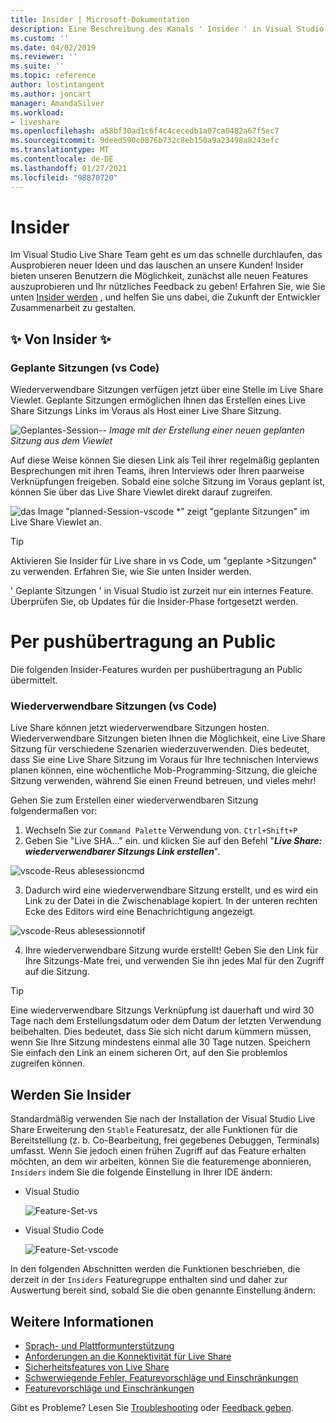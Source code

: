 ```yaml
---
title: Insider | Microsoft-Dokumentation
description: Eine Beschreibung des Kanals ' Insider ' in Visual Studio Live share.
ms.custom: ''
ms.date: 04/02/2019
ms.reviewer: ''
ms.suite: ''
ms.topic: reference
author: lostintangent
ms.author: joncart
manager: AmandaSilver
ms.workload:
- liveshare
ms.openlocfilehash: a58bf30ad1c6f4c4cecedb1a07ca0482a67f5ec7
ms.sourcegitcommit: 9deed590c0876b732c8eb150a9a23498a8243efc
ms.translationtype: MT
ms.contentlocale: de-DE
ms.lasthandoff: 01/27/2021
ms.locfileid: "98870720"
---
```

<!--
Copyright © Microsoft Corporation
All rights reserved.
Creative Commons Attribution 4.0 License (International): https://creativecommons.org/licenses/by/4.0/legalcode
-->

# <a name="insiders"></a>Insider

Im Visual Studio Live Share Team geht es um das schnelle durchlaufen, das Ausprobieren neuer Ideen und das lauschen an unsere Kunden! Insider bieten unseren Benutzern die Möglichkeit, zunächst alle neuen Features auszuprobieren und Ihr nützliches Feedback zu geben! Erfahren Sie, wie Sie unten [Insider werden](#BecomeanInsider) , und helfen Sie uns dabei, die Zukunft der Entwickler Zusammenarbeit zu gestalten. 

## <a name="new-to-insiders"></a>✨ Von Insider ✨

### <a name="planned-sessions-vs-code"></a>**Geplante Sitzungen (vs Code)**
Wiederverwendbare Sitzungen verfügen jetzt über eine Stelle im Live Share Viewlet. Geplante Sitzungen ermöglichen Ihnen das Erstellen eines Live Share Sitzungs Links im Voraus als Host einer Live Share Sitzung. 


![Geplantes-Session-- ](../media/planned-session-creation-vscode.png)
 *Image mit der Erstellung einer neuen geplanten Sitzung aus dem Viewlet*

Auf diese Weise können Sie diesen Link als Teil ihrer regelmäßig geplanten Besprechungen mit ihren Teams, ihren Interviews oder Ihren paarweise Verknüpfungen freigeben.
Sobald eine solche Sitzung im Voraus geplant ist, können Sie über das Live Share Viewlet direkt darauf zugreifen. 

![das Image "planned-Session-vscode ](../media/planned-session-copylink-vscode.png) *" zeigt "geplante Sitzungen" im Live Share Viewlet an.

>[!TIP]
>Aktivieren Sie Insider für Live share in vs Code, um "geplante >Sitzungen" zu verwenden. Erfahren Sie, wie Sie unten Insider werden. 

' Geplante Sitzungen ' in Visual Studio ist zurzeit nur ein internes Feature. Überprüfen Sie, ob Updates für die Insider-Phase fortgesetzt werden. 


# <a name="pushed-to-public"></a>Per pushübertragung an Public 

Die folgenden Insider-Features wurden per pushübertragung an Public übermittelt.

### <a name="reusable-sessions-vs-code"></a>**Wiederverwendbare Sitzungen (vs Code)**

Live Share können jetzt wiederverwendbare Sitzungen hosten. Wiederverwendbare Sitzungen bieten Ihnen die Möglichkeit, eine Live Share Sitzung für verschiedene Szenarien wiederzuverwenden. Dies bedeutet, dass Sie eine Live Share Sitzung im Voraus für Ihre technischen Interviews planen können, eine wöchentliche Mob-Programming-Sitzung, die gleiche Sitzung verwenden, während Sie einen Freund betreuen, und vieles mehr!

Gehen Sie zum Erstellen einer wiederverwendbaren Sitzung folgendermaßen vor:
1. Wechseln Sie zur `Command Palette` Verwendung von. `Ctrl+Shift+P`
1. Geben Sie "Live SHA..." ein. und klicken Sie auf den Befehl "**_Live Share: wiederverwendbarer Sitzungs Link erstellen_**".

![vscode-Reus ablesessioncmd](../media/vscode-cmdpalette-createreusablelink.png)

3. Dadurch wird eine wiederverwendbare Sitzung erstellt, und es wird ein Link zu der Datei in die Zwischenablage kopiert. In der unteren rechten Ecke des Editors wird eine Benachrichtigung angezeigt.

![vscode-Reus ablesessionnotif](../media/vscode-notification-resuablesession.png)

4. Ihre wiederverwendbare Sitzung wurde erstellt! Geben Sie den Link für Ihre Sitzungs-Mate frei, und verwenden Sie ihn jedes Mal für den Zugriff auf die Sitzung.

> [!TIP] 
>Eine wiederverwendbare Sitzungs Verknüpfung ist dauerhaft und wird 30 Tage nach dem Erstellungsdatum oder dem Datum der letzten Verwendung beibehalten. Dies bedeutet, dass Sie sich nicht darum kümmern müssen, wenn Sie Ihre Sitzung mindestens einmal alle 30 Tage nutzen. Speichern Sie einfach den Link an einem sicheren Ort, auf den Sie problemlos zugreifen können.
 


## <a name="become-an-insider"></a>Werden Sie Insider <a name="BecomeanInsider"></a>

Standardmäßig verwenden Sie nach der Installation der Visual Studio Live Share Erweiterung den `Stable` Featuresatz, der alle Funktionen für die Bereitstellung (z. b. Co-Bearbeitung, frei gegebenes Debuggen, Terminals) umfasst. Wenn Sie jedoch einen frühen Zugriff auf das Feature erhalten möchten, an dem wir arbeiten, können Sie die featuremenge abonnieren, `Insiders` indem Sie die folgende Einstellung in Ihrer IDE ändern:

* Visual Studio

    ![Feature-Set-vs](../media/feature-set-vs.png)

* Visual Studio Code 

    ![Feature-Set-vscode](../media/feature-set-vscode.png)

In den folgenden Abschnitten werden die Funktionen beschrieben, die derzeit in der `Insiders` Featuregruppe enthalten sind und daher zur Auswertung bereit sind, sobald Sie die oben genannte Einstellung ändern:



## <a name="see-also"></a>Weitere Informationen

- [Sprach- und Plattformunterstützung](platform-support.md)
- [Anforderungen an die Konnektivität für Live Share](connectivity.md)
- [Sicherheitsfeatures von Live Share](security.md)
- [Schwerwiegende Fehler, Featurevorschläge und Einschränkungen](https://aka.ms/vsls-issues)
- [Featurevorschläge und Einschränkungen](https://aka.ms/vsls-feature-requests)

Gibt es Probleme? Lesen Sie [Troubleshooting](../troubleshooting.md) oder [Feedback geben](../support.md).
